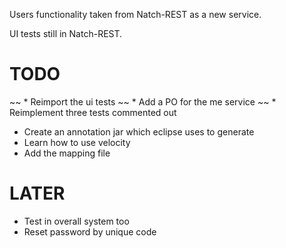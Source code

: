 Users functionality taken from Natch-REST as a new service.

UI tests still in Natch-REST.

TODO
====

~~ * Reimport the ui tests
~~ * Add a PO for the me service
~~ *  Reimplement three tests commented out
* Create an annotation jar which eclipse uses to generate
* Learn how to use velocity
* Add the mapping file

LATER
=====

* Test in overall system too
* Reset password by unique code

